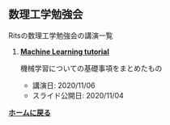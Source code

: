 <script type="text/x-mathjax-config">
MathJax.Hub.Config({
  tex2jax: {
    inlineMath: [['$','$'], ['\\(','\\)']],
    processEscapes: true
  },
  CommonHTML: { matchFontHeight: false },
  displayAlign: "left",
  displayIndent: "2em"
});
</script>
<script async src="https://cdnjs.cloudflare.com/ajax/libs/mathjax/2.7.0/MathJax.js?config=TeX-AMS_CHTML"></script>


## **数理工学勉強会**
Ritsの数理工学勉強会の講演一覧 

<ol reversed>


<li><p><strong><a href="/AMP/pdf/20201106_tutorial.pdf">Machine Learning tutorial</a></strong></p>

  <p>機械学習についての基礎事項をまとめたもの</p>

  <ul>
    <li>講演日: 2020/11/06</li>
    <li>スライド公開日: 2020/11/04 </li>
  </ul>
</li>

</ol>

**[ホームに戻る](/index)**